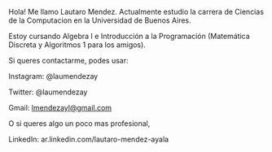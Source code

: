 Hola! Me llamo Lautaro Mendez. Actualmente estudio la carrera de Ciencias de la Computacion en la Universidad de Buenos Aires. 

Estoy cursando Algebra I e Introducción a la Programación (Matemática Discreta y Algoritmos 1 para los amigos).

Si queres contactarme, podes usar:

Instagram: @laumendezay

Twitter: @laumendezay

Gmail: lmendezayl@gmail.com

O si queres algo un poco mas profesional,

LinkedIn: ar.linkedin.com/lautaro-mendez-ayala


<!---
lmendezayl/lmendezayl is a ✨ special ✨ repository because its `README.md` (this file) appears on your GitHub profile.
You can click the Preview link to take a look at your changes.
--->
